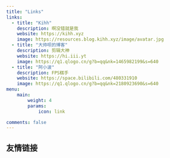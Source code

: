 ```yaml
---
title: "Links"
links:
  - title: "Kihh"
    description: 啊没错就是我
    website: https://kihh.xyz
    image: https://resources.blog.kihh.xyz/image/avatar.jpg
  - title: "大帅呗的博客"
    description: 剪辑大神
    website: https://hi.iii.yt
    image: https://q1.qlogo.cn/g?b=qq&nk=1465982199&s=640
  - title: "阿小波"
    description: FPS糕手
    website: https://space.bilibili.com/480331910
    image: https://q1.qlogo.cn/g?b=qq&nk=2180923690&s=640
menu:
    main: 
        weight: 4
        params:
            icon: link

comments: false
---
```


## 友情链接